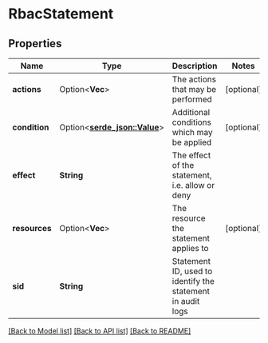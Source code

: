 # RbacStatement

## Properties

Name | Type | Description | Notes
------------ | ------------- | ------------- | -------------
**actions** | Option<**Vec<String>**> | The actions that may be performed | [optional]
**condition** | Option<[**serde_json::Value**](.md)> | Additional conditions which may be applied | [optional]
**effect** | **String** | The effect of the statement, i.e. allow or deny | 
**resources** | Option<**Vec<String>**> | The resource the statement applies to | [optional]
**sid** | **String** | Statement ID, used to identify the statement in audit logs | 

[[Back to Model list]](../README.md#documentation-for-models) [[Back to API list]](../README.md#documentation-for-api-endpoints) [[Back to README]](../README.md)


